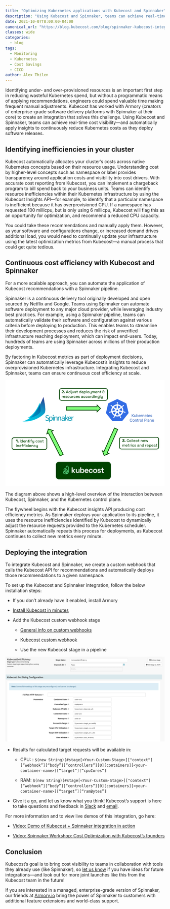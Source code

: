 ```yaml
---
title: "Optimizing Kubernetes applications with Kubecost and Spinnaker"
description: "Using Kubecost and Spinnaker, teams can achieve real-time cost visibility—and automatically apply insights to continuously reduce Kubernetes costs as they deploy software releases."
date: 2021-10-07T8:00:00-04:00
canonical_url: "https://blog.kubecost.com/blog/spinnaker-kubecost-integration"
classes: wide
categories:
  - blog
tags:
  - Monitoring
  - Kubernetes
  - Cost Savings
  - CICD
author: Alex Thilen
---
```


Identifying under- and over-provisioned resources is an important first step in reducing wasteful Kubernetes spend, but without a programmatic means of applying recommendations, engineers could spend valuable time making frequent manual adjustments. Kubecost has worked with Armory (creators of enterprise-grade software delivery platforms with Spinnaker at their core) to create an integration that solves this challenge. Using Kubecost and Spinnaker, teams can achieve real-time cost visibility—and automatically apply insights to continuously reduce Kubernetes costs as they deploy software releases.


## Identifying inefficiencies in your cluster

Kubecost automatically allocates your cluster’s costs across native Kubernetes concepts based on their resource usage. Understanding cost by higher-level concepts such as namespace or label provides transparency around application costs and visibility into cost drivers. With accurate cost reporting from Kubecost, you can implement a chargeback program to bill spend back to your business units. Teams can identify resource inefficiencies within their Kubernetes infrastructure by using the Kubecost Insights API—for example, to identify that a particular namespace is inefficient because it has overprovisioned CPU. If a namespace has requested 100 millicpu, but is only using 6 millicpu, Kubecost will flag this as an opportunity for optimization, and recommend a reduced CPU capacity. 

You could take these recommendations and manually apply them. However, as your software and configurations change, or increased demand drives additional load, you would need to continually update your infrastructure using the latest optimization metrics from Kubecost—a manual process that could get quite tedious. 

## Continuous cost efficiency with Kubecost and Spinnaker

For a more scalable approach, you can automate the application of Kubecost recommendations with a Spinnaker pipeline. 

Spinnaker is a continuous delivery tool originally developed and open sourced by Netflix and Google. Teams using Spinnaker can automate software deployment to any major cloud provider, while leveraging industry best practices. For example, using a Spinnaker pipeline, teams can automatically validate their software and configuration against various criteria before deploying to production. This enables teams to streamline their development processes and reduces the risk of unverified infrastructure reaching deployment, which can impact end-users. Today, hundreds of teams are using Spinnaker across millions of their production deployments.

By factoring in Kubecost metrics as part of deployment decisions, Spinnaker can automatically leverage Kubecost’s insights to reduce overprovisioned Kubernetes infrastructure. Integrating Kubecost and Spinnaker, teams can ensure continuous cost efficiency at scale. 

![Visual representation of continuous cost optimization with Kubecost and Spinnaker](/assets/images/spinnaker-kubecost-integration/flowchart.png)

The diagram above shows a high-level overview of the interaction between Kubecost, Spinnaker, and the Kubernetes control plane.

The flywheel begins with the Kubecost insights API producing cost efficiency metrics. As Spinnaker deploys your application to its pipeline, it uses the resource inefficiencies identified by Kubecost to dynamically adjust the resource requests provided to the Kubernetes scheduler. Spinnaker automatically repeats this process for deployments, as Kubecost continues to collect new metrics every minute.

## Deploying the integration

To integrate Kubecost and Spinnaker, we create a custom webhook that calls the Kubecost API for recommendations and automatically deploys those recommendations to a given namespace.

To set up the Kubecost and Spinnaker integration, follow the below installation steps:

* If you don’t already have it enabled, install Armory

* [Install Kubecost in minutes](https://www.kubecost.com/install#show-instructions)

* Add the Kubecost custom webhook stage

    * [General info on custom webhooks](https://spinnaker.io/guides/operator/custom-webhook-stages/#creating-a-custom-webhook-stage)

    * [Kubecost custom webhook](https://github.com/kubecost/docs/blob/master/spinnaker-custom-webhook.md)

    * Use the new Kubecost stage in a pipeline

![Screenshot of Spinnaker UI with the Kubecost extension](/assets/images/spinnaker-kubecost-integration/spinnaker-ui.png)

* Results for calculated target requests will be available in:

    * CPU: : `$(new String)(#stage[<Your-Custom-Stage>]["context"][“webhook”][“body”][“controllers”][0][containers][<your-container-name>][“target”][“cpuCores”]`

    * RAM: `$(new String)(#stage[<Your-Custom-Stage>]["context"][“webhook”][“body”][“controllers”][0][containers][<your-container-name>][“target”][“ramBytes”]`

* Give it a go, and let us know what you think! Kubecost’s support is here to take questions and feedback in [Slack](https://join.slack.com/t/kubecost/shared_invite/zt-6gkdgzdf-rMI1qAky4t6GkDMiIjpEzw) and [email](mailto:support@kubecost.com).

For more information and to view live demos of this integration, go here:

* [Video: Demo of Kubecost + Spinnaker integration in action](https://www.youtube.com/watch?v=kU02PWyx9Go) 

* [Video: Spinnaker Workshop: Cost Optimization with Kubecost’s founders](https://www.youtube.com/watch?v=OZ_V42nWans) 

## Conclusion

Kubecost’s goal is to bring cost visibility to teams in collaboration with tools they already use (like Spinnaker), so [let us know](mailto:team@kubecost.com) if you have ideas for future integrations—and look out for more joint launches like this from the Kubecost team in the future!
 

If you are interested in a managed, enterprise-grade version of Spinnaker, our friends at [Armory.io](https://www.armory.io/) bring the power of Spinnaker to customers with additional feature extensions and world-class support.

 
